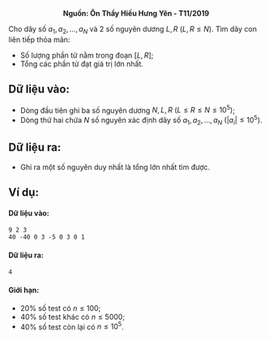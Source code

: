 **<center>Nguồn: Ôn Thầy Hiếu Hưng Yên - T11/2019</center>**

Cho dãy số $a_1,a_2,…,a_N$ và $2$ số nguyên dương $L,R\ (L,R≤N)$. Tìm dãy con liên tiếp thỏa mãn:
- Số lượng phần tử nằm trong đoạn $[L,R]$;
- Tổng các phần tử đạt giá trị lớn nhất.

## Dữ liệu vào:
- Dòng đầu tiên ghi ba số nguyên dương $N,L,R\ (L≤R≤N≤10^5)$;
- Dòng thứ hai chứa $N$ số nguyên xác định dãy số $a_1,a_2,…,a_N\ (|a_i |≤10^5)$.

## Dữ liệu ra:
- Ghi ra một số nguyên duy nhất là tổng lớn nhất tìm được.

## Ví dụ:
#### Dữ liệu vào:
```
9 2 3
40 -40 0 3 -5 0 3 0 1
```

#### Dữ liệu ra:
```
4
```

#### Giới hạn:
- $20\%$ số test có $n≤100$;
- $40\%$ số test khác có $n≤5000$;
- $40\%$ số test còn lại có $n≤10^5$.